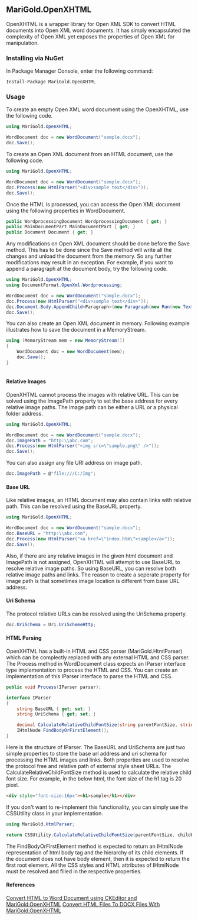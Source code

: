 ## MariGold.OpenXHTML
OpenXHTML is a wrapper library for Open XML SDK to convert HTML documents into Open XML word documents. It has simply encapsulated the complexity of Open XML yet exposes the properties of Open XML for manipulation.

### Installing via NuGet

In Package Manager Console, enter the following command:
```
Install-Package MariGold.OpenXHTML
```
### Usage
To create an empty Open XML word document using the OpenXHTML, use the following code.

```csharp
using MariGold.OpenXHTML;

WordDocument doc = new WordDocument("sample.docx");
doc.Save();
```
To create an Open XML document from an HTML document, use the following code.

```csharp
using MariGold.OpenXHTML;

WordDocument doc = new WordDocument("sample.docx");
doc.Process(new HtmlParser("<div>sample text</div>"));
doc.Save();
```
Once the HTML is processed, you can access the Open XML document using the following properties in WordDocument.
 

```csharp
public WordprocessingDocument WordprocessingDocument { get; }
public MainDocumentPart MainDocumentPart { get; }
public Document Document { get; }
```
Any modifications on Open XML document should be done before the Save method. This has to be done since the Save method will write all the changes and unload the document from the memory. So any further modifications may result in an exception. For example, if you want to append a paragraph at the document body, try the following code.
```csharp
using MariGold.OpenXHTML;
using DocumentFormat.OpenXml.Wordprocessing;

WordDocument doc = new WordDocument("sample.docx");
doc.Process(new HtmlParser("<div>sample text</div>"));
doc.Document.Body.AppendChild<Paragraph>(new Paragraph(new Run(new Text("added text"))));
doc.Save();
```
You can also create an Open XML document in memory. Following example illustrates how to save the document in a MemoryStream.

```csharp
using (MemoryStream mem = new MemoryStream())
{
	WordDocument doc = new WordDocument(mem);
	doc.Save();
}
			
```

#### Relative Images
OpenXHTML cannot process the images with relative URL. This can be solved using the ImagePath property to set the base address for every relative image paths. The image path can be either a URL or a physical folder address.

```csharp
using MariGold.OpenXHTML;

WordDocument doc = new WordDocument("sample.docx");
doc.ImagePath = "http:\\abc.com";
doc.Process(new HtmlParser("<img src=\"sample.png\" />"));
doc.Save();
```

You can also assign any file URI address on image path.
```csharp
doc.ImagePath = @"file:///C:/Img";
```

#### Base URL
Like relative images, an HTML document may also contain links with relative path. This can be resolved using the BaseURL property.

```csharp
using MariGold.OpenXHTML;

WordDocument doc = new WordDocument("sample.docx");
doc.BaseURL = "http:\\abc.com";
doc.Process(new HtmlParser("<a href=\"index.htm\">sample</a>"));
doc.Save();
```
Also, if there are any relative images in the given html document and ImagePath is not assigned, OpenXHTML will attempt to use BaseURL to resolve relative image paths. So using BaseURL, you can resolve both relative image paths and links. The reason to create a seperate property for image path is that sometimes image location is different from base URL address.

#### Uri Schema

The protocol relative URLs can be resolved using the UriSchema property. 

```csharp
doc.UriSchema = Uri.UriSchemeHttp;
```

#### HTML Parsing
OpenXHTML has a built-in HTML and CSS parser (MariGold.HtmlParser) which can be complectly replaced with any external HTML and CSS parser. The Process method in WordDocument class expects an IParser interface type implementation to process the HTML and CSS. You can create an implementation of this IParser interface to parse the HTML and CSS.
```csharp
public void Process(IParser parser);
```

```csharp
interface IParser
{
	string BaseURL { get; set; }
	string UriSchema { get; set; }

	decimal CalculateRelativeChildFontSize(string parentFontSize, string childFontSize);
	IHtmlNode FindBodyOrFirstElement();
}
```
Here is the structure of IParser. The BaseURL and UriSchema are just two simple properties to store the base url address and uri schema for processing the HTML images and links. Both properties are used to resolve the protocol free and relative path of external style sheet URLs. The CalculateRelativeChildFontSize method is used to calculate the relative child font size. For example, in the below html, the font size of the h1 tag is 20 pixel. 

```html
<div style="font-size:16px"><h1>sample</h1></div>
```

If you don't want to re-implement this functionality, you can simply use the CSSUtility class in your implementation.

```csharp
using MariGold.HtmlParser;

return CSSUtility.CalculateRelativeChildFontSize(parentFontSize, childFontSize);
```

The FindBodyOrFirstElement method is expected to return an IHtmlNode representation of html body tag and the hierarchy of its child elements. If the document does not have body element, then it is expected to return the first root element. All the CSS styles and HTML attributes of IHtmlNode must be resolved and filled in the respective properties.

#### References
[Convert HTML to Word Document using CKEditor and MariGold.OpenXHTML](https://www.codeproject.com/Tips/1193272/Convert-HTML-to-Word-Document-using-CKEditor-and-M)
[Convert HTML Files To DOCX Files With MariGold.OpenXHTML](http://www.c-sharpcorner.com/article/convert-html-files-to-docx-files-with-marigold-openxhtml/)
